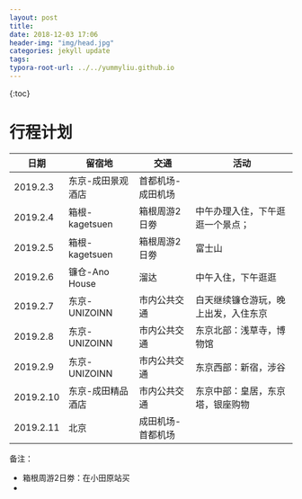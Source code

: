 ```yaml
---
layout: post
title: 
date: 2018-12-03 17:06
header-img: "img/head.jpg"
categories: jekyll update
tags:
typora-root-url: ../../yummyliu.github.io
---
```

{:toc}



# 行程计划

| 日期      | 留宿地            | 交通              | 活动                                 |
| --------- | ----------------- | ----------------- | ------------------------------------ |
| 2019.2.3  | 东京-成田景观酒店 | 首都机场-成田机场 |                                      |
| 2019.2.4  | 箱根-kagetsuen    | 箱根周游2日劵     | 中午办理入住，下午逛逛一个景点；     |
| 2019.2.5  | 箱根-kagetsuen    | 箱根周游2日劵     | 富士山                               |
| 2019.2.6  | 镰仓-Ano House    | 溜达              | 中午入住，下午逛逛                   |
| 2019.2.7  | 东京-UNIZOINN     | 市内公共交通      | 白天继续镰仓游玩，晚上出发，入住东京 |
| 2019.2.8  | 东京-UNIZOINN     | 市内公共交通      | 东京北部：浅草寺，博物馆             |
| 2019.2.9  | 东京-UNIZOINN     | 市内公共交通      | 东京西部：新宿，涉谷                 |
| 2019.2.10 | 东京-成田精品酒店 | 市内公共交通      | 东京中部：皇居，东京塔，银座购物     |
| 2019.2.11 | 北京              | 成田机场-首都机场 |                                      |

备注：

+ 箱根周游2日劵：在小田原站买
+ 